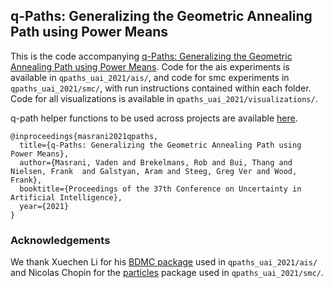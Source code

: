 ## q-Paths: Generalizing the Geometric Annealing Path using Power Means

This is the code accompanying [q-Paths: Generalizing the Geometric Annealing Path using Power Means](https://arxiv.org/abs/2107.00745). Code for the ais experiments is available in `qpaths_uai_2021/ais/`, and code for smc experiments in `qpaths_uai_2021/smc/`, with run instructions contained within each folder. Code for all visualizations is available in `qpaths_uai_2021/visualizations/`.

q-path helper functions to be used across projects are available [here](https://github.com/vmasrani/qpaths_uai_2021/blob/main/smc/src/qhelpers.py).


```
@inproceedings{masrani2021qpaths,
  title={q-Paths: Generalizing the Geometric Annealing Path using Power Means},
  author={Masrani, Vaden and Brekelmans, Rob and Bui, Thang and Nielsen, Frank  and Galstyan, Aram and Steeg, Greg Ver and Wood, Frank},
  booktitle={Proceedings of the 37th Conference on Uncertainty in Artificial Intelligence},
  year={2021}
}
```


### Acknowledgements

We thank Xuechen Li for his [BDMC package](https://github.com/lxuechen/BDMC) used in `qpaths_uai_2021/ais/` and Nicolas Chopin for the [particles](https://github.com/nchopin/particles) package used in `qpaths_uai_2021/smc/`.
